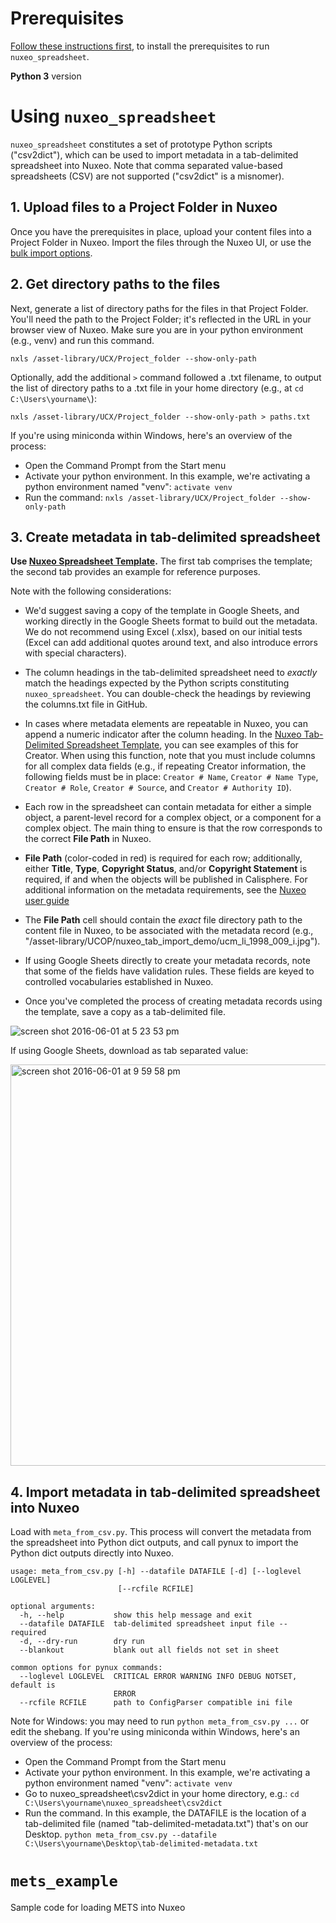 # Prerequisites
[Follow these instructions first](https://github.com/ucldc/nuxeo_spreadsheet/wiki), to install the prerequisites to run `nuxeo_spreadsheet`. 

**Python 3** version


# Using `nuxeo_spreadsheet`
`nuxeo_spreadsheet` constitutes a set of prototype Python scripts ("csv2dict"), which can be used to import metadata in a tab-delimited spreadsheet into  Nuxeo. Note that comma separated value-based spreadsheets (CSV) are not supported ("csv2dict" is a misnomer).

## 1. Upload files to a Project Folder in Nuxeo
Once you have the prerequisites in place, upload your content files into a Project Folder in Nuxeo.  Import the files through the Nuxeo UI, or use the <a href="https://registry.cdlib.org/documentation/docs/dams/bulk-import/">bulk import options</a>.

## 2. Get directory paths to the files
Next, generate a list of directory paths for the files in that Project Folder.  You'll need the path to the Project Folder; it's reflected in the URL in your browser view of Nuxeo. Make sure you are in your python environment (e.g., venv) and run this command. 
```
nxls /asset-library/UCX/Project_folder --show-only-path
```
Optionally, add the additional `>` command followed a .txt filename, to output the list of directory paths to a .txt file in your home directory (e.g., at `cd C:\Users\yourname\`):

```
nxls /asset-library/UCX/Project_folder --show-only-path > paths.txt 
```

If you're using miniconda within Windows, here's an overview of the process:

* Open the Command Prompt from the Start menu
* Activate your python environment.  In this example, we're activating a python environment named "venv": `activate venv`
* Run the command: `nxls /asset-library/UCX/Project_folder --show-only-path` 

## 3. Create metadata in tab-delimited spreadsheet
**Use [Nuxeo Spreadsheet Template](https://docs.google.com/spreadsheets/d/1vl4va-deIf3wo1s3J9VMG3k_TAJY4wYCtWFbFxTBoRk/edit#gid=0).** The first tab comprises the template; the second tab provides an example for reference purposes.  

Note with the following considerations:

* We'd suggest saving a copy of the template in Google Sheets, and working directly in the Google Sheets format to build out the metadata. We do not recommend using Excel (.xlsx), based on our initial tests (Excel can add additional quotes around text, and also introduce errors with special characters).

* The column headings in the tab-delimited spreadsheet need to *exactly* match the headings expected by the Python scripts constituting `nuxeo_spreadsheet`. You can double-check the headings by reviewing the columns.txt file in GitHub.

* In cases where metadata elements are repeatable in Nuxeo, you can append a numeric indicator after the column heading.  In the <a href="https://docs.google.com/spreadsheets/d/1vl4va-deIf3wo1s3J9VMG3k_TAJY4wYCtWFbFxTBoRk/edit#gid=0">Nuxeo Tab-Delimited Spreadsheet Template</a>, you can see examples of this for Creator.  When using this function, note that you must include columns for all complex data fields (e.g., if repeating Creator information, the following fields must be in place: `Creator # Name`, `Creator # Name Type`, `Creator # Role`, `Creator # Source`, and `Creator # Authority ID`).

* Each row in the spreadsheet can contain metadata for either a simple object, a parent-level record for a complex object, or a component for a complex object. The main thing to ensure is that the row corresponds to the correct <b>File Path</b> in Nuxeo.

* <b>File Path</b> (color-coded in red) is required for each row; additionally, either <b>Title</b>, <b>Type</b>, <b>Copyright Status</b>, and/or <b>Copyright Statement</b> is required, if and when the objects will be published in Calisphere. For additional information on the metadata requirements, see the <a href="https://help.oac.cdlib.org/support/solutions/articles/9000100809-nuxeo-metadata-requirements-and-scheme">Nuxeo user guide</a>

* The <b>File Path</b> cell should contain the *exact* file directory path to the content file in Nuxeo, to be associated with the metadata record (e.g., "/asset-library/UCOP/nuxeo_tab_import_demo/ucm_li_1998_009_i.jpg").

* If using Google Sheets directly to create your metadata records, note that some of the fields have validation rules.  These fields are keyed to controlled vocabularies established in Nuxeo.

* Once you've completed the process of creating metadata records using the template, save a copy as a tab-delimited file.

![screen shot 2016-06-01 at 5 23 53 pm](https://cloud.githubusercontent.com/assets/227374/15734242/789b2380-2842-11e6-9427-a39f64eed608.png)

If using Google Sheets, download as tab separated value:

<img width="642" alt="screen shot 2016-06-01 at 9 59 58 pm" src="https://cloud.githubusercontent.com/assets/227374/15734442/9421a0c8-2844-11e6-8179-27e4397e8c4d.png">
 

## 4. Import metadata in tab-delimited spreadsheet into Nuxeo 
Load with `meta_from_csv.py`. This process will convert the metadata from the spreadsheet into Python dict outputs, and call pynux to import the Python dict outputs directly into Nuxeo.

```
usage: meta_from_csv.py [-h] --datafile DATAFILE [-d] [--loglevel LOGLEVEL]
                        [--rcfile RCFILE]

optional arguments:
  -h, --help           show this help message and exit
  --datafile DATAFILE  tab-delimited spreadsheet input file -- required
  -d, --dry-run        dry run
  --blankout           blank out all fields not set in sheet

common options for pynux commands:
  --loglevel LOGLEVEL  CRITICAL ERROR WARNING INFO DEBUG NOTSET, default is
                       ERROR
  --rcfile RCFILE      path to ConfigParser compatible ini file
```

Note for Windows: you may need to run `python meta_from_csv.py ...`
or edit the shebang. If you're using miniconda within Windows, here's an overview of the process:

* Open the Command Prompt from the Start menu
* Activate your python environment.  In this example, we're activating a python environment named "venv": `activate venv`
* Go to nuxeo_spreadsheet\csv2dict in your home directory, e.g.: `cd C:\Users\yourname\nuxeo_spreadsheet\csv2dict`
* Run the command.  In this example, the DATAFILE is the location of a tab-delimited file (named "tab-delimited-metadata.txt") that's on our Desktop. `python meta_from_csv.py --datafile C:\Users\yourname\Desktop\tab-delimited-metadata.txt`


# `mets_example`
Sample code for loading METS into Nuxeo
